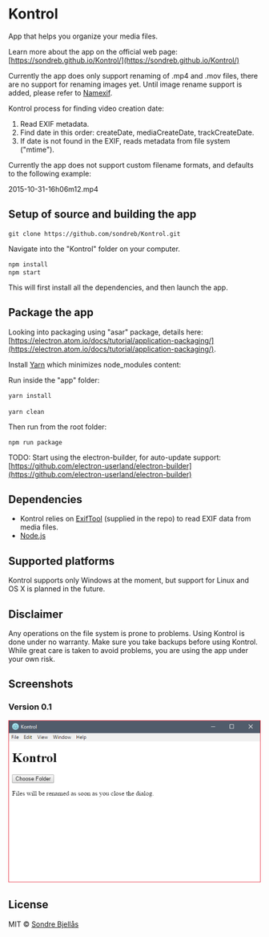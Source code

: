 # Kontrol

App that helps you organize your media files.

Learn more about the app on the official web page: [https://sondreb.github.io/Kontrol/](https://sondreb.github.io/Kontrol/)

Currently the app does only support renaming of .mp4 and .mov files, there are no support for renaming images yet. Until image rename support is added, please refer to [Namexif](http://www.digicamsoft.com/softnamexif.html).

Kontrol process for finding video creation date:

1. Read EXIF metadata.
2. Find date in this order: createDate, mediaCreateDate, trackCreateDate.
3. If date is not found in the EXIF, reads metadata from file system ("mtime").

Currently the app does not support custom filename formats, and defaults to the following example:

2015-10-31-16h06m12.mp4


## Setup of source and building the app

```
git clone https://github.com/sondreb/Kontrol.git
```

Navigate into the "Kontrol" folder on your computer.

```
npm install
npm start
```

This will first install all the dependencies, and then launch the app.

## Package the app

Looking into packaging using "asar" package, details here: [https://electron.atom.io/docs/tutorial/application-packaging/](https://electron.atom.io/docs/tutorial/application-packaging/).

Install [Yarn](https://yarnpkg.com/) which minimizes node_modules content: 

Run inside the "app" folder:

```
yarn install

yarn clean
```

Then run from the root folder:

```
npm run package
```

TODO: Start using the electron-builder, for auto-update support: [https://github.com/electron-userland/electron-builder](https://github.com/electron-userland/electron-builder)


## Dependencies

- Kontrol relies on [ExifTool](http://owl.phy.queensu.ca/~phil/exiftool/) (supplied in the repo) to read EXIF data from media files.
- [Node.js](https://nodejs.org/)


## Supported platforms

Kontrol supports only Windows at the moment, but support for Linux and OS X is planned in the future.

## Disclaimer

Any operations on the file system is prone to problems. Using Kontrol is done under
no warranty. Make sure you take backups before using Kontrol. While great care is taken to avoid problems, you are using the app under your own risk.

## Screenshots

### Version 0.1

![Kontrol main window](./doc/screenshot-01.png)

## License
    
MIT © [Sondre Bjellås](http://sondreb.com)
